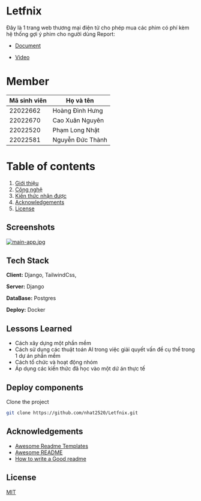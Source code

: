 # Letfnix

Đây là 1 trang web thương mại điện tử cho phép mua các phim có phí kèm hệ thống gợi ý phim cho người dùng
Report: 
- [Document](https://docs.google.com/document/d/1URkyuv_C2SSsYtNu5gWc6Z3dcwwfmbhed4w3-lTxEzs/edit?usp=sharing)


- [Video]()
# Member
| Mã sinh viên  | Họ và tên |
| ------------- | ------------- |
| 22022662  |   Hoàng Đình Hưng
| 22022670  | Cao Xuân Nguyên  |
| 22022520  | Phạm Long Nhật  |
| 22022581  | Nguyễn Đức Thành  |

# Table of contents

1. [Giới thiệu](#Letfnix)
2. [Công nghệ](#tech-stack)
3. [Kiến thức nhận được](#lessons-learned)
4. [Acknowledgements](#acknowledgements)
5. [License](#license)

## Screenshots

[![main-app.jpg](https://i.postimg.cc/6qqSJJLg/main-app.jpg)](https://postimg.cc/MfktVLLm)
## Tech Stack

**Client:** Django, TailwindCss,

**Server:** Django

**DataBase:** Postgres

**Deploy:** Docker
## Lessons Learned

- Cách xây dựng một phần mềm
- Cách sử dụng các thuật toán AI trong việc giải quyết vấn đề cụ thể trong 1 dự án phần mềm
- Cách tổ chức và hoạt động nhóm 
- Áp dụng các kiến thức đã học vào một dứ án thực tế

## Deploy components

Clone the project

```bash
git clone https://github.com/nhat2520/Letfnix.git
```


## Acknowledgements
- [Awesome Readme Templates](https://awesomeopensource.com/project/elangosundar/awesome-README-templates)
- [Awesome README](https://github.com/matiassingers/awesome-readme)
- [How to write a Good readme](https://bulldogjob.com/news/449-how-to-write-a-good-readme-for-your-github-project)



## License

[MIT](LICENSE)
